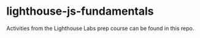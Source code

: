 # lighthouse-js-fundamentals

Activities from the Lighthouse Labs prep course can be found in this repo.
